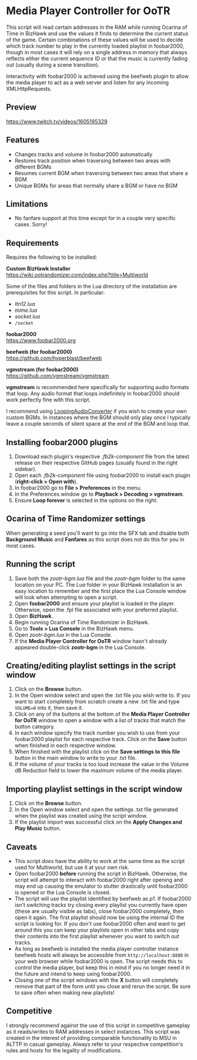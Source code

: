 # Media Player Controller for OoTR
This script will read certain addresses in the RAM while running Ocarina of Time in BizHawk and use the values it finds to determine the current status of the game. Certain combinations of these values will be used to decide which track number to play in the currently loaded playlist in foobar2000, though in most cases it will rely on a single address in memory that always reflects either the current sequence ID or that the music is currently fading out (usually during a scene transition).

Interactivity with foobar2000 is achieved using the beefweb plugin to allow the media player to act as a web server and listen for any incoming XMLHttpRequests.

## Preview
https://www.twitch.tv/videos/1605195329

## Features
- Changes tracks and volume in foobar2000 automatically
- Restores track position when traversing between two areas with different BGMs
- Resumes current BGM when traversing between two areas that share a BGM
- Unique BGMs for areas that normally share a BGM or have no BGM

## Limitations
- No fanfare support at this time except for in a couple very specific cases. Sorry!

## Requirements
Requires the following to be installed:

**Custom BizHawk Installer**  
https://wiki.ootrandomizer.com/index.php?title=Multiworld

Some of the files and folders in the Lua directory of the installation are prerequisites for this script. In particular:
- *ltn12.lua*
- *mime.lua*
- *socket.lua*
- `/socket`

**foobar2000**  
https://www.foobar2000.org

**beefweb (for foobar2000)**  
https://github.com/hyperblast/beefweb

**vgmstream (for foobar2000)**  
https://github.com/vgmstream/vgmstream

**vgmstream** is recommended here specifically for supporting audio formats that loop. Any audio format that loops indefinitely in foobar2000 should work perfectly fine with this script.

I recommend using [LoopingAudioConverter](https://github.com/libertyernie/LoopingAudioConverter) if you wish to create your own custom BGMs. In instances where the BGM should only play once I typically leave a couple seconds of silent space at the end of the BGM and loop that.

## Installing foobar2000 plugins
1. Download each plugin's respective *.fb2k-component* file from the latest release on their respective GitHub pages (usually found in the right sidebar).
2. Open each *.fb2k-component* file using foobar2000 to install each plugin (**right-click > Open with**).
3. In foobar2000 go to **File > Preferences** in the menu.
4. In the Preferences window go to **Playback > Decoding > vgmstream**.
5. Ensure **Loop forever** is selected in the options on the right.

## Ocarina of Time Randomizer settings
When generating a seed you'll want to go into the SFX tab and disable both **Background Music** and **Fanfares** as this script does not do this for you in most cases.

## Running the script
1. Save both the *zootr-bgm.lua* file and the *zootr-bgm* folder to the same location on your PC. The *Lua* folder in your BizHawk installation is an easy location to remember and the first place the Lua Console window will look when attempting to open a script.
2. Open **foobar2000** and ensure your playlist is loaded in the player. Otherwise, open the .fpl file associated with your preferred playlist.
3. Open **BizHawk**.
4. Begin running Ocarina of Time Randomizer in BizHawk.
5. Go to **Tools > Lua Console** in the BizHawk menu.
6. Open *zootr-bgm.lua* in the Lua Console.
7. If the **Media Player Controller for OoTR** window hasn't already appeared double-click **zootr-bgm** in the Lua Console.

## Creating/editing playlist settings in the script window
1. Click on the **Browse** button.
2. In the Open window select and open the .txt file you wish write to. If you want to start completely from scratch create a new .txt file and type `VOLUME=0` into it, then save it.
3. Click on any of the buttons at the bottom of the **Media Player Controller for OoTR** window to open a window with a list of tracks that match the button category.
4. In each window specify the track number you wish to use from your foobar2000 playlist for each respective track. Click on the **Save** button when finished in each respective window.
5. When finished with the playlist click on the **Save settings to this file** button in the main window to write to your .txt file.
6. If the volume of your tracks is too loud increase the value in the Volume dB Reduction field to lower the maximum volume of the media player.

## Importing playlist settings in the script window
1. Click on the **Browse** button.
2. In the Open window select and open the settings .txt file generated when the playlist was created using the script window.
3. If the playlist import was successful click on the **Apply Changes and Play Music** button.

## Caveats
- This script *does* have the ability to work at the same time as the script used for Multiworld, but use it at your own risk.
- Open foobar2000 **before** running the script in BizHawk. Otherwise, the script will attempt to interact with foobar2000 right after opening and may end up causing the emulator to stutter drastically until foobar2000 is opened or the Lua Console is closed.
- The script will use the playlist identified by beefweb as *p1*. If foobar2000 isn't switching tracks try closing every playlist you currently have open (these are usually visible as tabs), close foobar2000 completely, then open it again. The first playlist should now be using the internal ID the script is looking for. If you don't use foobar2000 often and want to get around this you can keep your playlists open in other tabs and copy their contents into the first playlist whenever you want to switch out tracks.
- As long as beefweb is installed the media player controller instance beefweb hosts will always be accessible from `http://localhost:8880` in your web browser while foobar2000 is open. The script needs this to control the media player, but keep this in mind if you no longer need it in the future and intend to keep using foobar2000.
- Closing one of the script windows with the **X** button will completely remove that part of the form until you close and rerun the script. Be sure to save often when making new playlists!

## Competitive
I strongly recommend against the use of this script in competitive gameplay as it reads/writes to RAM addresses in select instances. This script was created in the interest of providing comparable functionality to MSU in ALTTP in casual gameplay. Always refer to your respective competition's rules and hosts for the legality of modifications.
